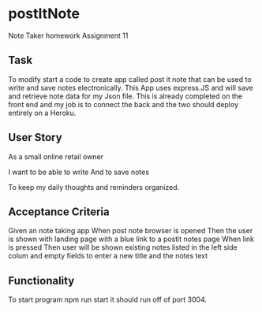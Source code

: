 # postItNote
Note Taker homework Assignment 11 

## Task 
 To modify start a code to create app called post it note that can be used to write and save notes electronically. This App uses express.JS and will save and retrieve note data for my Json file.
 This is already completed on the front end and my job is to connect the back and the two should deploy entirely on a Heroku.

 ## User Story 
 As a small online retail owner
  
I want to be able to write And to save notes 

To keep my daily thoughts and reminders organized. 

## Acceptance Criteria 
Given an note taking app 
When post note browser is opened 
Then the user is shown with landing page with a blue link to a postit notes page 
When link is pressed 
Then user will be shown existing notes listed  in the left side colum and empty fields to enter a new title and the notes text 

## Functionality 

To start program npm run start it should run off of port 3004. 


